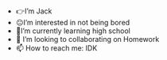 - 👉I’m Jack
- 😐I’m interested in not being bored
- 📓I’m currently learning high school
- 👀 I’m looking to collaborating on Homework
- 📫 How to reach me: IDK

<!---
Jack224747/Jack224747 is a ✨ special ✨ repository because its `README.md` (this file) appears on your GitHub profile.
You can click the Preview link to take a look at your changes.
--->
